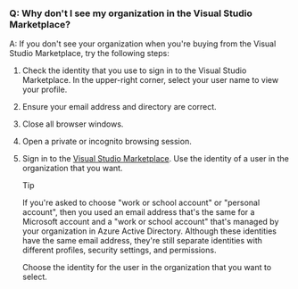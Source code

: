 ### Q: 	Why don't I see my organization in the Visual Studio Marketplace?

A: If you don't see your organization when you're buying from the Visual Studio Marketplace, try the following steps:

1.	Check the identity that you use to sign in to the Visual Studio Marketplace. In the upper-right corner, select your user name to view your profile. 
1.	Ensure your email address and directory are correct.
1.	Close all browser windows.
1.	Open a private or incognito browsing session.
1.	Sign in to the [Visual Studio Marketplace](https://marketplace.visualstudio.com/). Use the identity of a user in the organization that you want.

	> [!TIP]
	> If you're asked to choose "work or school account" or "personal account", then you used an email address that's the same for a Microsoft account and a "work or school account" that's managed by your organization in Azure Active Directory. Although these identities have the same email address, they're still separate identities with different profiles, security settings, and permissions.
	> 
	> Choose the identity for the user in the organization that you want to select.
